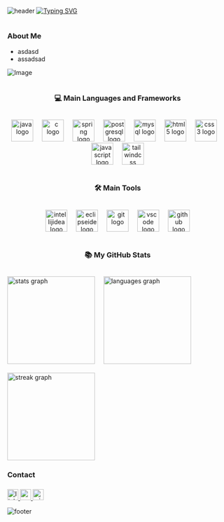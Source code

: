 ![header](https://capsule-render.vercel.app/api?type=waving&color=gradient)
[![Typing SVG](https://readme-typing-svg.herokuapp.com/?color=F00&size=35&center=true&vCenter=true&width=1000&lines=Hi;Hello)](https://git.io/typing-svg) 

#

### About Me

- asdasd  
- assadsad  

![Image](https://i.pinimg.com/originals/52/1c/d4/521cd4b14f7f3d086a3d5778806bc572.gif)


#

<h3 align="center">💻 Main Languages and Frameworks</h3>
<br>

<div align="center">
  <img src="https://skillicons.dev/icons?i=java" height="50" alt="java logo"  />
  <img width="12" />
  <img src="https://skillicons.dev/icons?i=c" height="50" alt="c logo"  />
  <img width="12" />
  <img src="https://skillicons.dev/icons?i=spring" height="50" alt="spring logo"  />
  <img width="12" />
  <img src="https://skillicons.dev/icons?i=postgres" height="50" alt="postgresql logo"  />
  <img width="12" />
  <img src="https://skillicons.dev/icons?i=mysql" height="50" alt="mysql logo"  />
  <img width="12" />
  <img src="https://skillicons.dev/icons?i=html" height="50" alt="html5 logo"  />
  <img width="12" />
  <img src="https://skillicons.dev/icons?i=css" height="50" alt="css3 logo"  />
  <img width="12" />
  <img src="https://skillicons.dev/icons?i=js" height="50" alt="javascript logo"  />
  <img width="12" />
  <img src="https://skillicons.dev/icons?i=tailwind" height="50" alt="tailwindcss logo"  />
</div>


#

<h3 align="center">🛠 Main Tools</h3>
<br>
<div align="center">
  <img src="https://skillicons.dev/icons?i=idea" height="50" alt="intellijidea logo"  />
  <img width="12" />
  <img src="https://skillicons.dev/icons?i=eclipse" height="50" alt="eclipseide logo"  />
  <img width="12" />
  <img src="https://skillicons.dev/icons?i=git" height="50" alt="git logo"  />
  <img width="12" />
  <img src="https://skillicons.dev/icons?i=vscode" height="50" alt="vscode logo"  />
  <img width="12" />
  <img src="https://skillicons.dev/icons?i=github" height="50" alt="github logo"  />
</div>

#

<h3 align="center">📚 My GitHub Stats</h3>
<br>
<div align="left">
  <img src="https://github-readme-stats.vercel.app/api?username=Luis-Aguiar01&hide_title=false&hide_rank=false&show_icons=true&include_all_commits=true&count_private=true&disable_animations=false&theme=radical&locale=en&hide_border=true&order=1" height="200" alt="stats graph" /> &nbsp &nbsp
  <img src="https://github-readme-stats.vercel.app/api/top-langs?username=Luis-Aguiar01&locale=en&hide_title=false&layout=compact&card_width=320&langs_count=5&theme=radical&hide_border=true&order=2" height="200" alt="languages graph" /> <br><br>
  <img src="https://streak-stats.demolab.com?user=Luis-Aguiar01&locale=en&mode=daily&theme=radical&hide_border=true&border_radius=5&order=3" height="200" alt="streak graph"  />
</div>



###


###

<h3 align="left">Contact</h3>

###

<div align="left">
  <a href="https://www.linkedin.com/in/luis-henrique-aguiar/" target="_blank">
    <img src="https://img.shields.io/static/v1?message=LinkedIn&logo=linkedin&label=&color=0077B5&logoColor=white&labelColor=&style=for-the-badge" height="25" alt="linkedin logo"  />
  </a>
  <a href="mailto:luis.aguiar@aluno.ifsp.edu.br" target="_blank">
    <img src="https://img.shields.io/static/v1?message=Gmail&logo=gmail&label=&color=D14836&logoColor=white&labelColor=&style=for-the-badge" height="25" alt="gmail logo"  />
  </a>
  <a href="mailto:luishenrique.aguiar@outlook.com" target="_blank">
    <img src="https://img.shields.io/static/v1?message=Outlook&logo=microsoft-outlook&label=&color=0078D4&logoColor=white&labelColor=&style=for-the-badge" height="25" alt="microsoft-outlook logo"  />
  </a>
</div>

![footer](https://capsule-render.vercel.app/api?type=waving&color=gradient)
###
